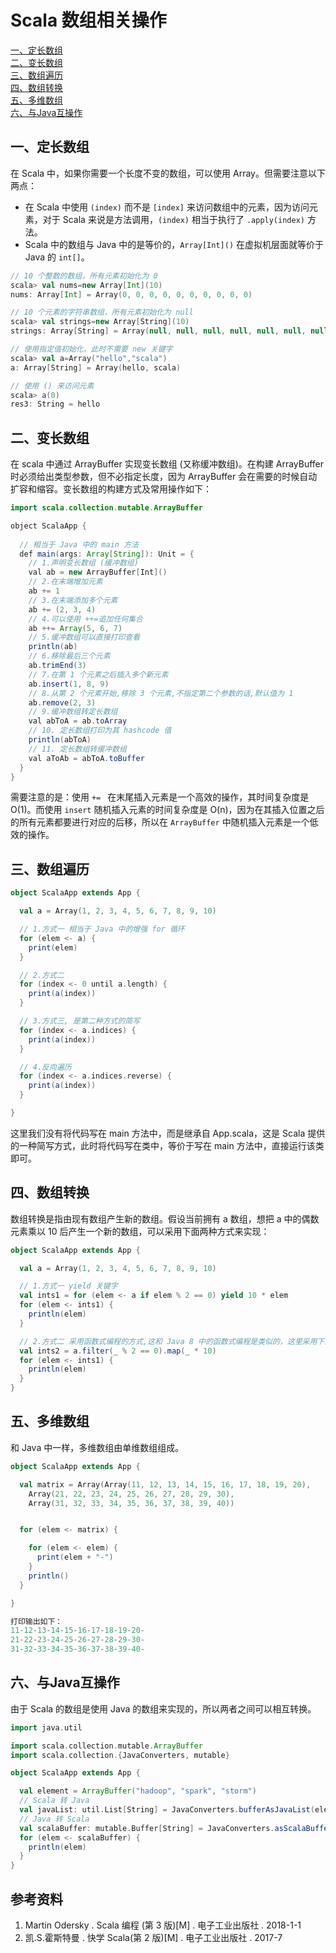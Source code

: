 # Scala 数组相关操作

<nav>
<a href="#一定长数组">一、定长数组</a><br/>
<a href="#二变长数组">二、变长数组</a><br/>
<a href="#三数组遍历">三、数组遍历</a><br/>
<a href="#四数组转换">四、数组转换</a><br/>
<a href="#五多维数组">五、多维数组</a><br/>
<a href="#六与Java互操作">六、与Java互操作</a><br/>
</nav>

## 一、定长数组

在 Scala 中，如果你需要一个长度不变的数组，可以使用 Array。但需要注意以下两点：

- 在 Scala 中使用 `(index)` 而不是 `[index]` 来访问数组中的元素，因为访问元素，对于 Scala 来说是方法调用，`(index)` 相当于执行了 `.apply(index)` 方法。
- Scala 中的数组与 Java 中的是等价的，`Array[Int]()` 在虚拟机层面就等价于 Java 的 `int[]`。

```scala
// 10 个整数的数组，所有元素初始化为 0
scala> val nums=new Array[Int](10)
nums: Array[Int] = Array(0, 0, 0, 0, 0, 0, 0, 0, 0, 0)

// 10 个元素的字符串数组，所有元素初始化为 null
scala> val strings=new Array[String](10)
strings: Array[String] = Array(null, null, null, null, null, null, null, null, null, null)

// 使用指定值初始化，此时不需要 new 关键字
scala> val a=Array("hello","scala")
a: Array[String] = Array(hello, scala)

// 使用 () 来访问元素
scala> a(0)
res3: String = hello
```

## 二、变长数组

在 scala 中通过 ArrayBuffer 实现变长数组 (又称缓冲数组)。在构建 ArrayBuffer 时必须给出类型参数，但不必指定长度，因为 ArrayBuffer 会在需要的时候自动扩容和缩容。变长数组的构建方式及常用操作如下：

```java
import scala.collection.mutable.ArrayBuffer

object ScalaApp {
    
  // 相当于 Java 中的 main 方法
  def main(args: Array[String]): Unit = {
    // 1.声明变长数组 (缓冲数组)
    val ab = new ArrayBuffer[Int]()
    // 2.在末端增加元素
    ab += 1
    // 3.在末端添加多个元素
    ab += (2, 3, 4)
    // 4.可以使用 ++=追加任何集合
    ab ++= Array(5, 6, 7)
    // 5.缓冲数组可以直接打印查看
    println(ab)
    // 6.移除最后三个元素
    ab.trimEnd(3)
    // 7.在第 1 个元素之后插入多个新元素
    ab.insert(1, 8, 9)
    // 8.从第 2 个元素开始,移除 3 个元素,不指定第二个参数的话,默认值为 1
    ab.remove(2, 3)
    // 9.缓冲数组转定长数组
    val abToA = ab.toArray
    // 10. 定长数组打印为其 hashcode 值
    println(abToA)
    // 11. 定长数组转缓冲数组
    val aToAb = abToA.toBuffer
  }
}
```

需要注意的是：使用 `+= ` 在末尾插入元素是一个高效的操作，其时间复杂度是 O(1)。而使用 `insert` 随机插入元素的时间复杂度是 O(n)，因为在其插入位置之后的所有元素都要进行对应的后移，所以在 `ArrayBuffer` 中随机插入元素是一个低效的操作。

## 三、数组遍历

```scala
object ScalaApp extends App {

  val a = Array(1, 2, 3, 4, 5, 6, 7, 8, 9, 10)

  // 1.方式一 相当于 Java 中的增强 for 循环
  for (elem <- a) {
    print(elem)
  }

  // 2.方式二
  for (index <- 0 until a.length) {
    print(a(index))
  }

  // 3.方式三, 是第二种方式的简写
  for (index <- a.indices) {
    print(a(index))
  }

  // 4.反向遍历
  for (index <- a.indices.reverse) {
    print(a(index))
  }

}
```

这里我们没有将代码写在 main 方法中，而是继承自 App.scala，这是 Scala 提供的一种简写方式，此时将代码写在类中，等价于写在 main 方法中，直接运行该类即可。



## 四、数组转换

数组转换是指由现有数组产生新的数组。假设当前拥有 a 数组，想把 a 中的偶数元素乘以 10 后产生一个新的数组，可以采用下面两种方式来实现：

```scala
object ScalaApp extends App {

  val a = Array(1, 2, 3, 4, 5, 6, 7, 8, 9, 10)

  // 1.方式一 yield 关键字
  val ints1 = for (elem <- a if elem % 2 == 0) yield 10 * elem
  for (elem <- ints1) {
    println(elem)
  }

  // 2.方式二 采用函数式编程的方式,这和 Java 8 中的函数式编程是类似的，这里采用下划线标表示其中的每个元素
  val ints2 = a.filter(_ % 2 == 0).map(_ * 10)
  for (elem <- ints1) {
    println(elem)
  }
}
```



## 五、多维数组

和 Java 中一样，多维数组由单维数组组成。

```scala
object ScalaApp extends App {

  val matrix = Array(Array(11, 12, 13, 14, 15, 16, 17, 18, 19, 20),
    Array(21, 22, 23, 24, 25, 26, 27, 28, 29, 30),
    Array(31, 32, 33, 34, 35, 36, 37, 38, 39, 40))


  for (elem <- matrix) {

    for (elem <- elem) {
      print(elem + "-")
    }
    println()
  }

}

打印输出如下：
11-12-13-14-15-16-17-18-19-20-
21-22-23-24-25-26-27-28-29-30-
31-32-33-34-35-36-37-38-39-40-
```



## 六、与Java互操作

由于 Scala 的数组是使用 Java 的数组来实现的，所以两者之间可以相互转换。

```scala
import java.util

import scala.collection.mutable.ArrayBuffer
import scala.collection.{JavaConverters, mutable}

object ScalaApp extends App {

  val element = ArrayBuffer("hadoop", "spark", "storm")
  // Scala 转 Java
  val javaList: util.List[String] = JavaConverters.bufferAsJavaList(element)
  // Java 转 Scala
  val scalaBuffer: mutable.Buffer[String] = JavaConverters.asScalaBuffer(javaList)
  for (elem <- scalaBuffer) {
    println(elem)
  }
}
```



## 参考资料

1. Martin Odersky . Scala 编程 (第 3 版)[M] . 电子工业出版社 . 2018-1-1  
2. 凯.S.霍斯特曼  . 快学 Scala(第 2 版)[M] . 电子工业出版社 . 2017-7

